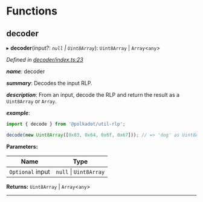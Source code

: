 

# Functions

<a id="decoder"></a>

##  decoder

▸ **decoder**(input?: *`null` \| `Uint8Array`*): `Uint8Array` \| `Array`<`any`>

*Defined in [decoder/index.ts:23](https://github.com/polkadot-js/common/blob/c5e0fac/packages/util-rlp/src/decoder/index.ts#L23)*

*__name__*: decoder

*__summary__*: Decodes the input RLP.

*__description__*: From an input, decode the RLP and return the result as a `Uint8Array` or `Array`.

*__example__*:   

```javascript
import { decode } from '@polkadot/util-rlp';

decode(new Uint8Array([0x83, 0x64, 0x6f, 0x67])); // => 'dog' as Uint8Array
```

**Parameters:**

| Name | Type |
| ------ | ------ |
| `Optional` input | `null` \| `Uint8Array` |

**Returns:** `Uint8Array` \| `Array`<`any`>

___


